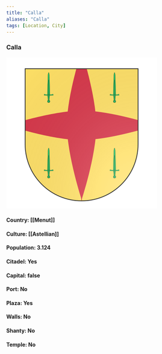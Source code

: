 ```yaml
---
title: "Calla"
aliases: "Calla"
tags: [Location, City]
---
```

### Calla
![](attachment/a1e2804c002dfaf04be4c9220fa89a50.svg)

#### Country: [[Menut]]

#### Culture: [[Astellian]]

#### Population: 3.124

#### Citadel: Yes

#### Capital: false

#### Port: No

#### Plaza: Yes

#### Walls: No

#### Shanty: No

#### Temple: No

